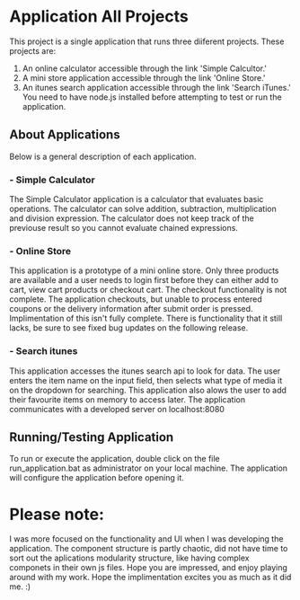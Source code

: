 # Application All Projects
This project is a single application that runs three diiferent projects. These projects are:
1. An online calculator accessible through the link 'Simple Calcultor.'
2. A mini store application accessible through the link 'Online Store.'
2. An itunes search application accessible through the link 'Search iTunes.'
You need to have node.js installed before attempting to test or run the application.

## About Applications
Below is a general description of each application.

### - Simple Calculator
The Simple Calculator application is a calculator that evaluates basic operations. The calculator can solve addition, subtraction, multiplication and division expression.
The calculator does not keep track of the previouse result so you cannot evaluate chained expressions.

### - Online Store
This application is a prototype of a mini online store. Only three products are available and a user needs to login first before they can either add to cart, view cart products
or checkout cart. The checkout functionality is not complete. The application checkouts, but unable to process entered coupons or the delivery information after submit order is pressed.
Implimentation of this isn't fully complete. There is functionality that it still lacks, be sure to see fixed bug updates on the following release.

### - Search itunes
This application accesses the itunes search api to look for data. The user enters the item name on the input field, then selects what type of media it on the dropdown for searching.
This application also alows the user to add their favourite items on memory to access later.
The application communicates with a developed server on localhost:8080

## Running/Testing Application
To run or execute the application, double click on the file run_application.bat as administrator on your local machine.
The application will configure the application before opening it.

# Please note: 
I was more focused on the functionality and UI when I was developing the application. The component structure is partly chaotic, did not have time to sort out the aplications
modularity structure, like having complex componets in their own js files. Hope you are impressed, and enjoy playing around with my work. Hope the implimentation excites you as much as it did me. :)